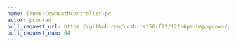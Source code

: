 ```yaml
---
name: Irene-CowDeathController-pc
actor: pconrad
pull_request_url: https://github.com/ucsb-cs156-f22/f22-6pm-happycows/pull/64
pull_request_num: 64
---
```

